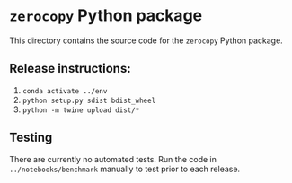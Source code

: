 # `zerocopy` Python package

This directory contains the source code for the `zerocopy` Python package.

## Release instructions:

1. `conda activate ../env`
1. `python setup.py sdist bdist_wheel`
1. `python -m twine upload dist/*`

## Testing

There are currently no automated tests. Run the code in
`../notebooks/benchmark` manually to test prior to each release.

